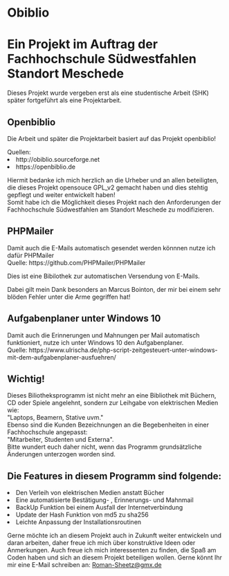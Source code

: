 # Obiblio
<h1>Ein Projekt im Auftrag der Fachhochschule Südwestfahlen Standort Meschede</h1>

Dieses Projekt wurde vergeben erst als eine studentische Arbeit (SHK) später fortgeführt als eine Projektarbeit.

<h2>Openbiblio</h2>

Die Arbeit und später die Projektarbeit basiert auf das Projekt openbiblio!</br>
</p>
Quellen: 
<li>http://obiblio.sourceforge.net</li>
<li>https://openbiblio.de</li>
</p>
<p>
Hiermit bedanke ich mich herzlich an die Urheber und an allen beteiligten, die dieses Projekt opensouce GPL_v2 gemacht haben und dies stehtig gepflegt und weiter entwickelt haben!</br>Somit habe ich die Möglichkeit dieses Projekt nach den Anforderungen der Fachhochschule Südwestfahlen am Standort Meschede zu modifizieren.
</p>

<p>
<h2>PHPMailer</h2>  
Damit auch die E-Mails automatisch gesendet werden könnnen nutze ich dafür PHPMailer<br>
Quelle: https://github.com/PHPMailer/PHPMailer
  
Dies ist eine Bibilothek zur automatischen Versendung von E-Mails.

Dabei gilt mein Dank besonders an Marcus Bointon, der mir bei einem sehr blöden Fehler unter die Arme gegriffen hat!
</p>

<p>
<h2>Aufgabenplaner unter Windows 10</h2>  
Damit auch die Erinnerungen und Mahnungen per Mail automatisch funktioniert, nutze ich unter Windows 10 den Aufgabenplaner. </br>
Quelle: https://www.ulrischa.de/php-script-zeitgesteuert-unter-windows-mit-dem-aufgabenplaner-ausfuehren/
  
  
  
</p>

<p>
<h2>Wichtig!</h2>

Dieses Biliotheksprogramm ist nicht mehr an eine Bibliothek mit Büchern, CD oder Spiele angelehnt, sondern zur Leihgabe von elektrischen Medien wie:</br>
"Laptops, Beamern, Stative uvm."</br>
Ebenso sind die Kunden Bezeichnungen an die Begebenheiten in einer Fachhochschule angepasst:</br> "Mitarbeiter, Studenten und Externa".</br>
Bitte wundert euch daher nicht, wenn das Programm grundsätzliche Änderungen unterzogen worden sind.
<p>
<h2>Die Features in diesem Programm sind folgende:</h2>
  <li>Den Verleih von elektrischen Medien anstatt Bücher</li>
  <li>Eine automatisierte Bestätigung- , Erinnerungs- und Mahnmail</li>
  <li>BackUp Funktion bei einem Ausfall der Internetverbindung</li>
  <li>Update der Hash Funktion von md5 zu sha256</li>
  <li>Leichte Anpassung der Installationsroutinen</li>
</p>

<p>
Gerne möchte ich an diesem Projekt auch in Zukunft weiter entwickeln und daran arbeiten, daher freue ich mich über konstruktive Ideen oder Anmerkungen. Auch freue ich mich interessenten zu finden, die Spaß am Coden haben und sich an diesem Projekt beteiligen wollen.
Gerne könnt Ihr mir eine E-Mail schreiben an: <a href= "mailto:Roman-Sheetz@gmx.de">Roman-Sheetz@gmx.de</a>
</p>
